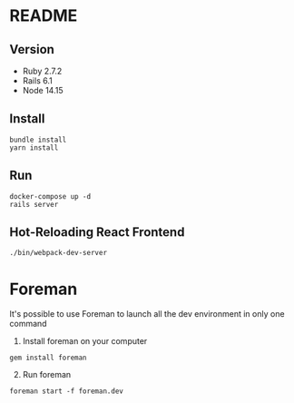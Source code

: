 # README
## Version
* Ruby 2.7.2
* Rails 6.1
* Node 14.15

## Install
```
bundle install
yarn install
```

## Run
```
docker-compose up -d
rails server
```

## Hot-Reloading React Frontend
```
./bin/webpack-dev-server
```

# Foreman
It's possible to use Foreman to launch all the dev environment in only one command
1. Install foreman on your computer
```
gem install foreman
```
2. Run foreman
```
foreman start -f foreman.dev
```